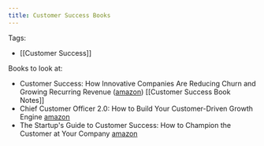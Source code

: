 ```yaml
---
title: Customer Success Books
---
```


Tags:

 - [[Customer Success]]

Books to look at:

- Customer Success: How Innovative Companies Are Reducing Churn and Growing Recurring Revenue  ([amazon](https://www.amazon.com/Customer-Success-Innovative-Companies-Recurring/dp/1119167965)) [[Customer Success Book Notes]]
- Chief Customer Officer 2.0: How to Build Your Customer-Driven Growth Engine [amazon](https://www.amazon.com/Chief-Customer-Officer-2-0-Customer-Driven/dp/1119047609)
- The Startup's Guide to Customer Success: How to Champion the Customer at Your Company  [amazon](https://www.amazon.com/Startups-Guide-Customer-Success-Champion-ebook/dp/B07NDR49NF/)